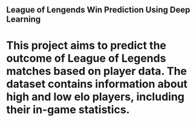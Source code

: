 ## League of Lengends Win Prediction Using Deep Learning

# This project aims to predict the outcome of League of Legends matches based on player data. The dataset contains information about high and low elo players, including their in-game statistics.
